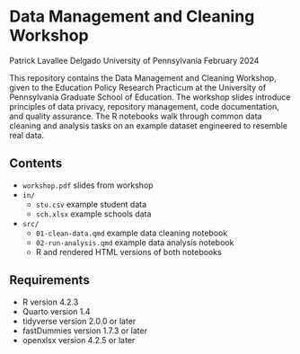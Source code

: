 # Data Management and Cleaning Workshop
Patrick Lavallee Delgado
University of Pennsylvania
February 2024

This repository contains the Data Management and Cleaning Workshop, given to the Education Policy Research Practicum at the University of Pennsylvania Graduate School of Education. The workshop slides introduce principles of data privacy, repository management, code documentation, and quality assurance. The R notebooks walk through common data cleaning and analysis tasks on an example dataset engineered to resemble real data.

## Contents
- `workshop.pdf` slides from workshop
- `in/`
  - `stu.csv` example student data
  - `sch.xlsx` example schools data
- `src/`
  - `01-clean-data.qmd` example data cleaning notebook
  - `02-run-analysis.qmd` example data analysis notebook
  - R and rendered HTML versions of both notebooks

## Requirements
- R version 4.2.3
- Quarto version 1.4
- tidyverse version 2.0.0 or later
- fastDummies version 1.7.3 or later
- openxlsx version 4.2.5 or later
